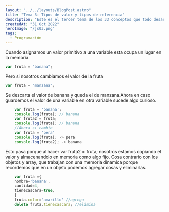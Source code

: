 ```yaml
---
layout: "../../layouts/BlogPost.astro"
title: "Tema 3: Tipos de valor y tipos de referencia"
description: "Este es el tercer tema de los 33 conceptos que todo desarrollador de JS debe conocer"
createdAt: "31 Oct 2022"
heroImage: "/js03.png"
tags:
  - Programación
---
```


Cuando asignamos un valor primitivo a una variable esta ocupa un lugar en la memoria.

```javascript
var fruta = "banana";
```

Pero si nosotros cambiamos el valor de la fruta

```javascript
var fruta = "manzana";
```

Se descarta el valor de banana y queda el de manzana.Ahora en caso guardemos el valor de una variable en otra variable sucede algo curioso.

```javascript
    var fruta = 'banana';
    console.log(fruta); // banana
    var fruta2 = fruta;
    console.log(fruta); // banana
    //Ahora si cambio
    var fruta = 'pera'
    console.log(fruta); -> pera
    console.log(fruta2); -> banana
```

Esto pasa porque al hacer var fruta2 = fruta; nosotros estamos copiando el valor y almacenandolo en memoria como algo fijo.
Cosa contrario con los objetos y array, que trabajan con una memoria dinamica porque recordemos que en un objeto podemos agregar cosas y eliminarlas.

```javascript
    var fruta ={
    nombre='banana',
    cantidad=4,
    tienecascara=true,
    }
    fruta.color='amarillo' //agrega
    delete fruta.tienecascara; //elimina
```
